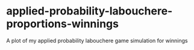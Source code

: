 # applied-probability-labouchere-proportions-winnings
A plot of my applied probability labouchere game simulation for winnings
